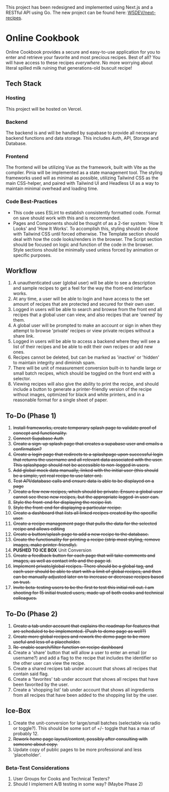 This project has been redesigned and implemented using Next.js and a RESTful API using Go. The new project can be found here: [W5DEV/next-recipes](https://github.com/W5DEV/next-recipes).

# Online Cookbook

Online Cookbook provides a secure and easy-to-use application for you to enter and retrieve your favorite and most precious recipes. Best of all? You will have access to these recipes *everywhere*. No more worrying about literal spilled milk ruining that generations-old buscuit recipe!

## Tech Stack

### Hosting

This project will be hosted on Vercel.

### Backend

The backend is and will be handled by supabase to provide all necessary backend functions and data storage. This includes Auth, API, Storage and Database.

### Frontend

The frontend will be utilizing Vue as the framework, built with Vite as the compiler. Pinia will be implemented as a state management tool. The styling frameworks used will as minimal as possible, utilizing Tailwind CSS as the main CSS-helper, and paired with Tailwind UI and Headless UI as a way to maintain minimal overhead and loading time.

### Code Best-Practices

- This code uses ESLint to establish consistently formatted code. Format on save should work with this and is recommended.
- Pages and Components should be thought of as a 2-tier system: 'How It Looks' and 'How It Works'. To accomplish this, styling should be done with Tailwind CSS until forced otherwise. The Template section should deal with how the code looks/renders in the browser. The Script section should be focused on logic and function of the code in the browser. Style sections should be minimally used unless forced by animation or specific purposes.

## Workflow

1. A unauthenticated user (global user) will be able to see a description and sample recipes to get a feel for the way the front-end interface works.
2. At any time, a user will be able to login and have access to the set amount of recipes that are protected and secured for their own user.
3. Logged in users will be able to search and browse from the front end all recipes that a global user can view, and also recipes that are 'owned' by them.
4. A global user will be prompted to make an account or sign in when they attempt to browse 'private' recipes or view private recipes without a share link.
5. Logged in users will be able to access a backend where they will see a list of their recipes and be able to edit their own recipes or add new ones.
6. Recipes cannot be deleted, but can be marked as 'inactive' or 'hidden' to maintain integrity and diminish spam.
7. There will be unit of measurement conversion built-in to handle large or small batch recipes, which should be toggled on the front end with a selector.
8. Viewing recipes will also give the ability to print the recipe, and should include a button to generate a printer-friendly version of the recipe without images, optimized for black and white printers, and in a reasonable format for a single sheet of paper.

## To-Do (Phase 1)

1. ~~Install frameworks, create temporary splash page to validate proof of concept and functionality.~~
2. ~~Connect Supabase Auth~~
3. ~~Create a sign-up splash page that creates a supabase user and emails a confirmation?~~
4. ~~Create a login page that redirects to a splashpage upon successful login that returns the username and all relevant data associated with the user. This splashpage should not be accessible to non-logged in users.~~
5. ~~Add global mock data manually, linked with the initial user (this should be a simple, yet real recipe to use later on).~~
6. ~~Test API/database calls and ensure data is able to be displayed on a page~~
7. ~~Create a few new recipes, which should be private. Ensure a global user cannot see these new recipes, but the appropriate logged-in user can.~~
8. ~~Style the front-end for displaying the recipe list.~~
9. ~~Style the front-end for displaying a particular recipe.~~
10. ~~Create a dashboard that lists all linked recipes created by the specific user.~~
11. ~~Create a recipe management page that pulls the data for the selected recipe and allows editing~~
12. ~~Create a button/splash page to add a new recipe to the database.~~
13. ~~Create the functionality for printing a recipe (strip most styling, remove images, make printer-friendly).~~
14. **PUSHED TO ICE BOX** Unit Conversion
15. ~~Create a feedback button for each page that will take comments and images, as well as contact info and the page id.~~
16. ~~Implement private/global recipes. There should be a global tag, and each user should be able to start with a limit of global recipes, and then can be manually adjusted later on to increase or decrease recipes based on trust.~~
17. ~~Invite beta-testing users to be the first to test this initial roll out. I am shooting for 15 initial trusted users, made up of both cooks and technical colleagues.~~

## To-Do (Phase 2)

1. ~~Create a tab under account that explains the roadmap for features that are scheduled to be implemented. (Push to demo page as well?)~~
2. ~~Create more global recipes and rework the demo page to be more useful and less of a placeholder.~~
3. ~~Re-enable search/filter function on recipe dashboard~~
4. Create a 'share' button that will allow a user to enter an email (or username?) and add a flag to the recipe that includes the identifier so the other user can view the recipe.
5. Create a shared recipes tab under account that shows all recipes that contain said flag.
6. Create a 'favorites' tab under account that shows all recipes that have been favorited by the user.
7. Create a 'shopping list' tab under account that shows all ingredients from all recipes that have been added to the shopping list by the user.

## Ice-Box

1. Create the unit-conversion for large/small batches (selectable via radio or toggle?). This should be some sort of +/- toggle that has a max of probably 12.
2. ~~Rework home page layout/content, possibly after consulting with someone about copy.~~
3. Update copy of public pages to be more professional and less 'placeholder'.

### Beta-Test Considerations

1. User Groups for Cooks and Technical Testers?
2. Should I implement A/B testing in some way? (Maybe Phase 2)
